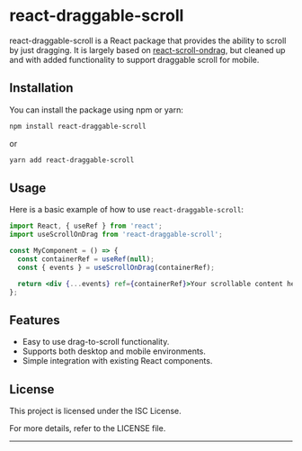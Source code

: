 # react-draggable-scroll

react-draggable-scroll is a React package that provides the ability to scroll by just dragging. It is largely based on [react-scroll-ondrag](https://github.com/dotcore64/react-scroll-ondrag), but cleaned up and with added functionality to support draggable scroll for mobile.

## Installation

You can install the package using npm or yarn:

```bash
npm install react-draggable-scroll
```

or

```bash
yarn add react-draggable-scroll
```

## Usage

Here is a basic example of how to use `react-draggable-scroll`:

```jsx
import React, { useRef } from 'react';
import useScrollOnDrag from 'react-draggable-scroll';

const MyComponent = () => {
  const containerRef = useRef(null);
  const { events } = useScrollOnDrag(containerRef);

  return <div {...events} ref={containerRef}>Your scrollable content here</div>;
};
```

## Features

- Easy to use drag-to-scroll functionality.
- Supports both desktop and mobile environments.
- Simple integration with existing React components.

## License

This project is licensed under the ISC License.

For more details, refer to the LICENSE file.

---

